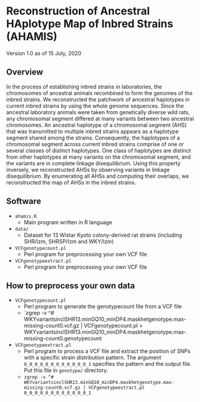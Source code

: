# Reconstruction of Ancestral HAplotype Map of Inbred Strains (AHAMIS)

Version 1.0 as of 15 July, 2020

## Overview

In the process of establishing inbred strains in laboratories, the chromosomes of ancestral animals recombined to form the genomes of the inbred strains.  We reconstructed the patchwork of ancestral haplotypes in current inbred strains by using the whole genome sequences.  Since the ancestral laboratory animals were taken from genetically diverse wild rats, any chromosomal segment differed at many variants between two ancestral chromosomes.  An ancestral haplotype of a chromosomal segment (AHS) that was transmitted to multiple inbred strains appears as a haplotype segment shared among the strains.  Consequently, the haplotypes of a chromosomal segment across current inbred strains comprise of one or several classes of distinct haplotypes.  One class of haplotypes are distinct from other haplotypes at many variants on the chromosomal segment, and the variants are in complete linkage disequilibrium.  Using this property inversely, we reconstructed AHSs by observing variants in linkage disequilibrium.  By enumerating all AHSs and computing their overlaps, we reconstructed the map of AHSs in the inbred strains.

## Software

* `ahamis.R`
  + Main program written in R language
* `data/`
  + Dataset for 13 Wistar Kyoto colony-derived rat strains (including SHR/Izm, SHRSP/Izm and WKY/Izm)
* `VCFgenotypecount.pl`
  + Perl program for preprocessing your own VCF file
* `VCFgenotypeextract.pl`
  + Perl program for preprocessing your own VCF file

## How to preprocess your own data

* `VCFgenotypecount.pl`
  + Perl program to generate the genotypecount file from a VCF file
  + `zgrep -v ^# WKYvariantsinclSHR13.minGQ10_minDP4.maskhetgenotype.max-missing-count0.vcf.gz | VCFgenotypecount.pl > WKYvariantsinclSHR13.minGQ10_minDP4.maskhetgenotype.max-missing-count0.genotypecount
* `VCFgenotypeextract.pl`
  + Perl program to process a VCF file and extract the position of SNPs with a specific strain distribution pattern. The argument `0_0_0_0_0_0_0_0_0_0_0_0_1` specifies the pattern and the output file. Put this file in `genotype/` directory.
  + `zgrep -v ^# WKYvariantsinclSHR13.minGQ10_minDP4.maskhetgenotype.max-missing-count0.vcf.gz | VCFgenotypeextract.pl 0_0_0_0_0_0_0_0_0_0_0_0_1`

